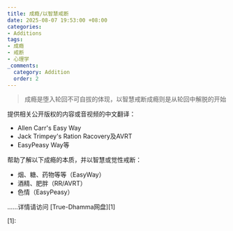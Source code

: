 ```yaml
---
title: 成瘾/以智慧戒断
date: 2025-08-07 19:53:00 +08:00
categories:
- Additions
tags:
- 成瘾
- 戒断
- 心理学
_comments:
  category: Addition
  order: 2
---
```


> 成瘾是堕入轮回不可自拔的体现，以智慧戒断成瘾则是从轮回中解脱的开始

提供相关公开版权的内容或音视频的中文翻译：
* Allen Carr's Easy Way
* Jack Trimpey's Ration Racovery及AVRT
* EasyPeasy Way等

帮助了解以下成瘾的本质，并以智慧或觉性戒断：
* 烟、糖、药物等等（EasyWay）
* 酒精、肥胖（RR/AVRT）
* 色情（EasyPeasy）

......详情请访问 [True-Dhamma网盘][1]

[1]: 